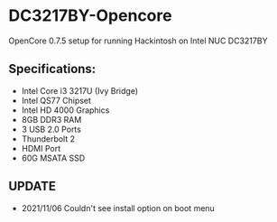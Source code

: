 # DC3217BY-Opencore

OpenCore 0.7.5 setup for running Hackintosh on Intel NUC DC3217BY

## Specifications:
- Intel Core i3 3217U (Ivy Bridge)
- Intel QS77 Chipset
- Intel HD 4000 Graphics
- 8GB DDR3 RAM
- 3 USB 2.0 Ports
- Thunderbolt 2
- HDMI Port
- 60G MSATA SSD

## UPDATE
- 2021/11/06 Couldn't see install option on boot menu
